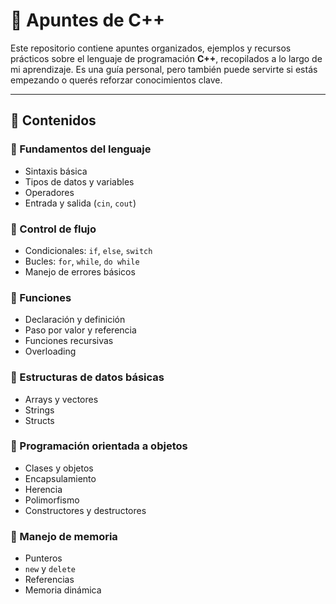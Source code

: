 # 📘 Apuntes de C++

Este repositorio contiene apuntes organizados, ejemplos y recursos prácticos sobre el lenguaje de programación **C++**, recopilados a lo largo de mi aprendizaje. Es una guía personal, pero también puede servirte si estás empezando o querés reforzar conocimientos clave.

---

## 🧠 Contenidos

### 🔹 Fundamentos del lenguaje
- Sintaxis básica
- Tipos de datos y variables
- Operadores
- Entrada y salida (`cin`, `cout`)

### 🔹 Control de flujo
- Condicionales: `if`, `else`, `switch`
- Bucles: `for`, `while`, `do while`
- Manejo de errores básicos

### 🔹 Funciones
- Declaración y definición
- Paso por valor y referencia
- Funciones recursivas
- Overloading

### 🔹 Estructuras de datos básicas
- Arrays y vectores
- Strings
- Structs

### 🔹 Programación orientada a objetos
- Clases y objetos
- Encapsulamiento
- Herencia
- Polimorfismo
- Constructores y destructores

### 🔹 Manejo de memoria
- Punteros
- `new` y `delete`
- Referencias
- Memoria dinámica



